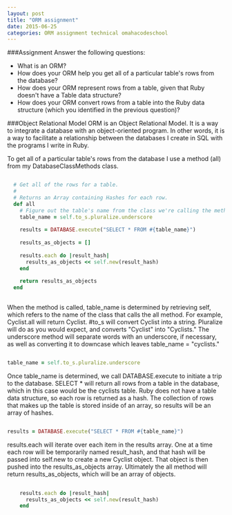 ```yaml
---
layout: post
title: "ORM assignment"
date: 2015-06-25
categories: ORM assignment technical omahacodeschool
---
```


###Assignment
Answer the following questions: 

* What is an ORM?
* How does your ORM help you get all of a particular table's rows from the database?
* How does your ORM represent rows from a table, given that Ruby doesn't have a Table data structure?
* How does your ORM convert rows from a table into the Ruby data structure (which you identified in the previous question)?

###Object Relational Model
ORM is an Object Relational Model. It is a way to integrate a database with an object-oriented program. In other words, it is a way to facilitate a relationship between the databases I create in SQL with the programs I write in Ruby.

To get all of a particular table's rows from the database I use a method (all) from my DatabaseClassMethods class. 

```ruby

  # Get all of the rows for a table.
  #
  # Returns an Array containing Hashes for each row.
  def all
    # Figure out the table's name from the class we're calling the method on.
    table_name = self.to_s.pluralize.underscore
    
    results = DATABASE.execute("SELECT * FROM #{table_name}")
 
    results_as_objects = []
    
    results.each do |result_hash|
      results_as_objects << self.new(result_hash)
    end
    
    return results_as_objects
  end  
  
````
When the method is called, table\_name is determined by retrieving self, which refers to the name of the class that calls the all method. For example, Cyclist.all will return Cyclist. #to_s will convert Cyclist into a string. Pluralize will do as you would expect, and converts "Cyclist" into "Cyclists." The underscore method will separate words with an underscore, if necessary, as well as converting it to downcase which leaves table\_name = "cyclists."

```ruby

table_name = self.to_s.pluralize.underscore

```
Once table\_name is determined, we call DATABASE.execute to initiate a trip to the database. SELECT * will return all rows from a table in the database, which in this case would be the cyclists table. Ruby does not have a table data structure, so each row is returned as a hash. The collection of rows that makes up the table is stored inside of an array, so results will be an array of hashes.  

```ruby

results = DATABASE.execute("SELECT * FROM #{table_name}")

```

results.each will iterate over each item in the results array. One at a time each row will be temporarily named result\_hash, and that hash will be passed into self.new to create a new Cyclist object. That object is then pushed into the results\_as\_objects array. Ultimately the all method will return results\_as\_objects, which will be an array of objects.

```ruby
    
    results.each do |result_hash|
      results_as_objects << self.new(result_hash)
    end


```




